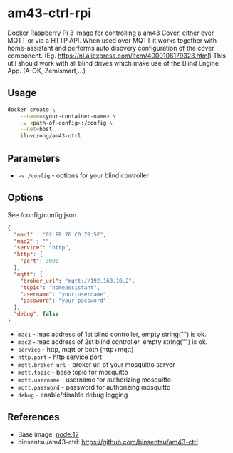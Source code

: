 # am43-ctrl-rpi
Docker Raspberry Pi 3 image for controlling a am43 Cover, either over MQTT or via a HTTP API. When used over MQTT it works together with home-assistant and performs auto disovery configuration of the cover component.
(Eg. https://nl.aliexpress.com/item/4000106179323.html)
This util should work with all blind drives which make use of the Blind Engine App. (A-OK, Zemismart,...)

## Usage
```bash
docker create \
    --name=<your-container-name> \
    -v <path-of-config>:/config \
    --net=host
    iluvcrong/am43-ctrl
```

## Parameters
* `-v /config` - options for your blind controller

## Options
See /config/config.json

```json
{
  "mac1" : "02:FB:76:C0:7B:5E",
  "mac2" : "",
  "service": "http",
  "http": {
    "port": 3000
  },
  "mqtt": {
    "broker_url": "mqtt://192.168.10.2",
    "topic": "homeassistant",
    "username": "your-username",
    "password": "your-password"
  },
  "debug": false
}
```

* `mac1` - mac address of 1st blind controller, empty string("") is ok.
* `mac2` - mac address of 2st blind controller, empty string("") is ok.
* `service` - http, mqtt or both (http+mqtt)
* `http.port` - http service port
* `mqtt.broker_url` - broker url of your mosquitto server
* `mqtt.topic` - base topic for mosquitto
* `mqtt.username` - username for authorizing mosquitto
* `mqtt.password` - password for authorizing mosquitto
* `debug` - enable/disable debug logging

## References
* Base image: [node:12](https://hub.docker.com/_/node/)
* binsentsu/am43-ctrl: https://github.com/binsentsu/am43-ctrl
